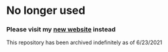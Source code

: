 # No longer used
### Please visit my [new website](https://msiejak.dev) instead

This repository has been archived indefinitely as of 6/23/2021

